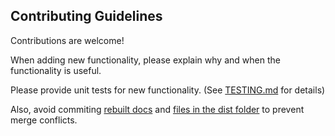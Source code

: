 Contributing Guidelines
----------------------
Contributions are welcome!

When adding new functionality, please explain why and when the functionality is useful.  

Please provide unit tests for new functionality. (See [TESTING.md](./TESTING.md) for details)  

Also, avoid commiting [rebuilt docs](https://github.com/toji/gl-matrix/tree/master/dist) and [files in the dist folder](https://github.com/toji/gl-matrix/tree/master/dist)
to prevent merge conflicts.
